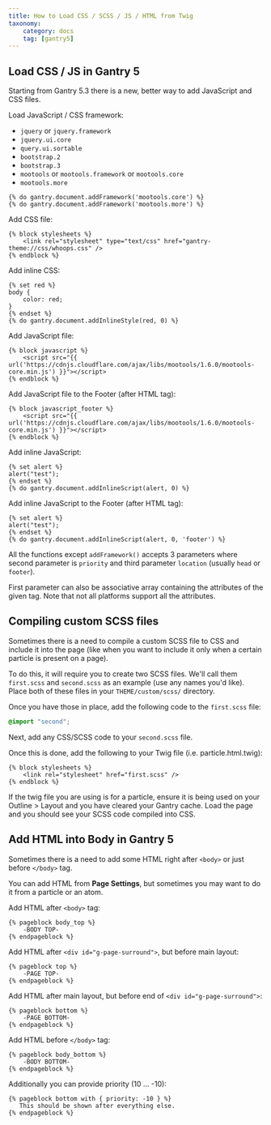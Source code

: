 ```yaml
---
title: How to Load CSS / SCSS / JS / HTML from Twig
taxonomy:
    category: docs
    tag: [gantry5]
---
```


## Load CSS / JS in Gantry 5

Starting from Gantry 5.3 there is a new, better way to add JavaScript and CSS files. 

Load JavaScript / CSS framework:

- `jquery` or `jquery.framework`
- `jquery.ui.core`
- `query.ui.sortable`
- `bootstrap.2`
- `bootstrap.3`
- `mootools` or `mootools.framework` or `mootools.core`
- `mootools.more`

``` twig
{% do gantry.document.addFramework('mootools.core') %}
{% do gantry.document.addFramework('mootools.more') %}
```

Add CSS file:

``` twig
{% block stylesheets %}
    <link rel="stylesheet" type="text/css" href="gantry-theme://css/whoops.css" /> 
{% endblock %}
```

Add inline CSS:

``` twig
{% set red %}
body {
    color: red;
}
{% endset %}
{% do gantry.document.addInlineStyle(red, 0) %}
```

Add JavaScript file:

``` twig
{% block javascript %}
    <script src="{{ url('https://cdnjs.cloudflare.com/ajax/libs/mootools/1.6.0/mootools-core.min.js') }}"></script>
{% endblock %}  
```

Add JavaScript file to the Footer (after </body> HTML tag):

``` twig
{% block javascript_footer %}
    <script src="{{ url('https://cdnjs.cloudflare.com/ajax/libs/mootools/1.6.0/mootools-core.min.js') }}"></script>
{% endblock %}  
```

Add inline JavaScript:

``` twig
{% set alert %}
alert("test");
{% endset %}
{% do gantry.document.addInlineScript(alert, 0) %}
```

Add inline JavaScript to the Footer (after </body> HTML tag):

``` twig
{% set alert %}
alert("test");
{% endset %}
{% do gantry.document.addInlineScript(alert, 0, 'footer') %}
```

All the functions except `addFramework()` accepts 3 parameters where second parameter is `priority` and third parameter `location` (usually `head` or `footer`). 

First parameter can also be associative array containing the attributes of the given tag. Note that not all platforms support all the attributes.

## Compiling custom SCSS files

Sometimes there is a need to compile a custom SCSS file to CSS and include it into the page (like when you want to include it only when a certain particle is present on a page). 

To do this, it will require you to create two SCSS files. We'll call them `first.scss` and `second.scss` as an example (use any names you'd like). Place both of these files in your `THEME/custom/scss/` directory.

Once you have those in place, add the following code to the `first.scss` file:

``` css
@import "second";
```

Next, add any CSS/SCSS code to your `second.scss` file. 

Once this is done, add the following to your Twig file (i.e. particle.html.twig):
  
``` twig
{% block stylesheets %}
    <link rel="stylesheet" href="first.scss" /> 
{% endblock %}
```

If the twig file you are using is for a particle, ensure it is being used on your Outline > Layout and you have cleared your Gantry cache. Load the page and you should see your SCSS code compiled into CSS.

## Add HTML into Body in Gantry 5

Sometimes there is a need to add some HTML right after `<body>` or just before `</body>` tag.

You can add HTML from **Page Settings**, but sometimes you may want to do it from a particle or an atom.

Add HTML after `<body>` tag:

``` twig
{% pageblock body_top %}
    -BODY TOP-
{% endpageblock %}
```

Add HTML after `<div id="g-page-surround">`, but before main layout:

``` twig
{% pageblock top %}
    -PAGE TOP-
{% endpageblock %}
```

Add HTML after main layout, but before end of `<div id="g-page-surround">`:

``` twig
{% pageblock bottom %}
    -PAGE BOTTOM-
{% endpageblock %}
```

Add HTML before `</body>` tag:

``` twig
{% pageblock body_bottom %}
    -BODY BOTTOM-
{% endpageblock %}
```

Additionally you can provide priority (10 ... -10):

```twig
{% pageblock bottom with { priority: -10 } %}
   This should be shown after everything else.
{% endpageblock %}
```
